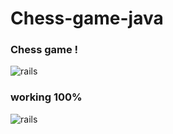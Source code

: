 # Chess-game-java

### Chess game !
<img src = https://user-images.githubusercontent.com/75454785/126883033-11d83d8d-4724-49e4-bdd7-daa587d24097.png alt="rails" style="max-
width:100%;"> 

### working 100%
<img src = https://user-images.githubusercontent.com/75454785/126883078-35f49a21-d72f-40b1-bdac-7d069f38060b.png alt="rails" style="max-
width:100%;"> 
